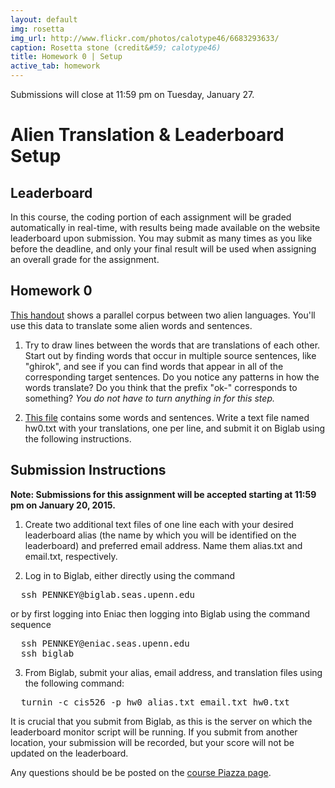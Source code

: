 ```yaml
---
layout: default
img: rosetta
img_url: http://www.flickr.com/photos/calotype46/6683293633/
caption: Rosetta stone (credit&#59; calotype46)
title: Homework 0 | Setup
active_tab: homework
---
```


<div class="alert alert-info">
  Submissions will close at 11:59 pm on Tuesday, January 27.
</div>

Alien Translation & Leaderboard Setup
=============================================================

## Leaderboard

In this course, the coding portion of each assignment will be graded automatically
in real-time, with results being made available on the website leaderboard upon
submission. You may submit as many times as you like before the deadline, and only
your final result will be used when assigning an overall grade for the assignment.

## Homework 0

[This handout](handout1.pdf) shows a parallel corpus between two alien languages.
You'll use this data to translate some alien words and sentences.

1. Try to draw lines between the words that are translations of each
other. Start out by finding words that occur in multiple source sentences,
like "ghirok", and see if you can find words that appear in all of the
corresponding target sentences. Do you notice any patterns in how the
words translate? Do you think that the prefix "ok-" corresponds to something?
*You do not have to turn anything in for this step.*

2. [This file](hw0_input.txt) contains some words and sentences. Write a text
file named hw0.txt with your translations, one per line, and submit it on Biglab
using the following instructions.

## Submission Instructions

<b>Note: Submissions for this assignment will be accepted starting at 11:59 pm on
January 20, 2015.</b>

1. Create two additional text files of one line each with your desired leaderboard
alias (the name by which you will be identified on the leaderboard) and preferred
email address. Name them alias.txt and email.txt, respectively.

2. Log in to Biglab, either directly using the command
<pre>
  ssh PENNKEY@biglab.seas.upenn.edu
</pre>
or by first logging into Eniac then logging into Biglab using the command sequence
<pre>
  ssh PENNKEY@eniac.seas.upenn.edu
  ssh biglab
</pre>

3. From Biglab, submit your alias, email address, and translation files using the
following command:
<pre>
  turnin -c cis526 -p hw0 alias.txt email.txt hw0.txt
</pre>
It is crucial that you submit from Biglab, as this is the server on which the
leaderboard monitor script will be running. If you submit from another location,
your submission will be recorded, but your score will not be updated on the
leaderboard.

Any questions should be be posted on the
[course Piazza page](https://piazza.com/upenn/spring2015/cis526).
